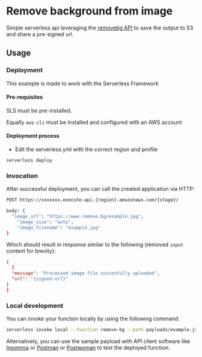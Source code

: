 # Remove background from image

Simple serverless api leveraging the [removebg API]() to save the output to S3 and share a pre-signed url.

## Usage

### Deployment

This example is made to work with the Serverless Framework

#### Pre-requisites

SLS must be pre-installed.

Equally `aws-cli` must be installed and configured with an AWS account

#### Deployment process

* Edit the serverless.yml with the correct region and profile

```bash
serverless deploy
```

### Invocation

After successful deployment, you can call the created application via HTTP:

```bash
POST https://xxxxxxx.execute-api.{region}.amazonaws.com/{stage}/

body: {
  "image_url": "https://www.remove.bg/example.jpg",
	"image_size": "auto",
	"image_filename": "example.jpg"
}
```

Which should result in response similar to the following (removed `input` content for brevity):

```json
{
  {
  "message": "Processed image file succesfully uploaded",
  "url": "{signed-url}"
}
}
```

### Local development

You can invoke your function locally by using the following command:

```bash
serverless invoke local --function remove-bg --path payloads/example.json
```

Alternatively, you can use the sample payload with API client software like [Insomnia](https://insomnia.rest/products/insomnia) or [Postman](https://www.postman.com/product/api-client/) or [Postwoman](https://post.liubing.me) to test the deployed function.
